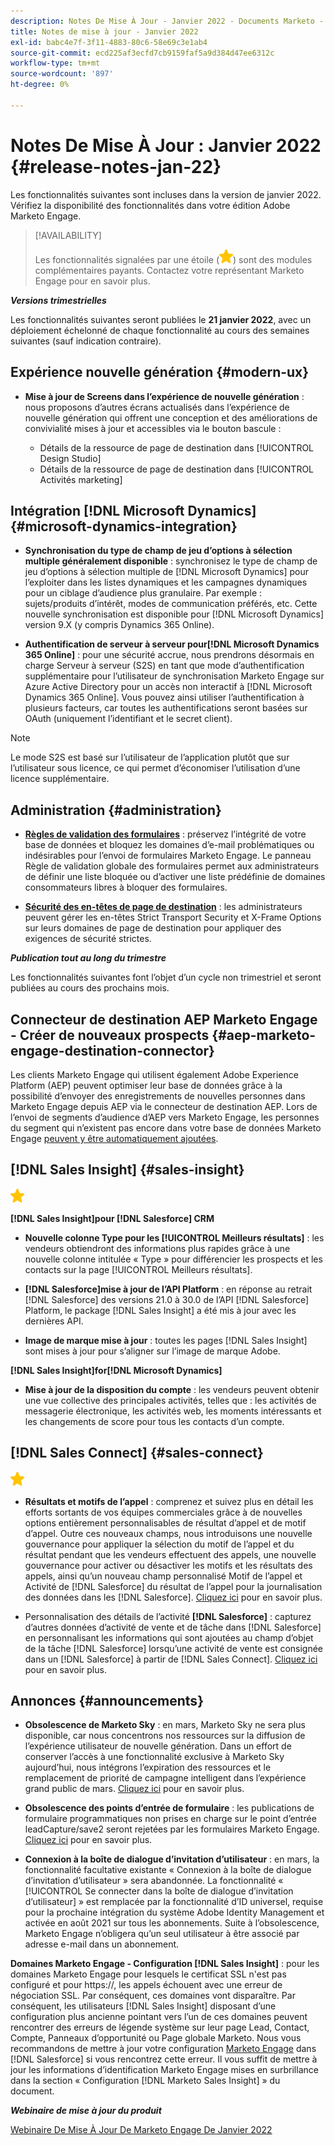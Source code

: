 ```yaml
---
description: Notes De Mise À Jour - Janvier 2022 - Documents Marketo - Documentation Du Produit
title: Notes de mise à jour - Janvier 2022
exl-id: babc4e7f-3f11-4883-80c6-58e69c3e1ab4
source-git-commit: ecd225af3ecfd7cb9159faf5a9d384d47ee6312c
workflow-type: tm+mt
source-wordcount: '897'
ht-degree: 0%

---
```


# Notes De Mise À Jour : Janvier 2022 {#release-notes-jan-22}

Les fonctionnalités suivantes sont incluses dans la version de janvier 2022. Vérifiez la disponibilité des fonctionnalités dans votre édition Adobe Marketo Engage.

>[!AVAILABILITY]
>
>Les fonctionnalités signalées par une étoile (![étoile](assets/yellow-star.png)) sont des modules complémentaires payants. Contactez votre représentant Marketo Engage pour en savoir plus.

**_Versions trimestrielles_**

Les fonctionnalités suivantes seront publiées le **21 janvier 2022**, avec un déploiement échelonné de chaque fonctionnalité au cours des semaines suivantes (sauf indication contraire).

## Expérience nouvelle génération {#modern-ux}

* **Mise à jour de Screens dans l’expérience de nouvelle génération** : nous proposons d’autres écrans actualisés dans l’expérience de nouvelle génération qui offrent une conception et des améliorations de convivialité mises à jour et accessibles via le bouton bascule :

   * Détails de la ressource de page de destination dans [!UICONTROL Design Studio]
   * Détails de la ressource de page de destination dans [!UICONTROL Activités marketing]

## Intégration [!DNL Microsoft Dynamics] {#microsoft-dynamics-integration}

* **Synchronisation du type de champ de jeu d’options à sélection multiple généralement disponible** : synchronisez le type de champ de jeu d’options à sélection multiple de [!DNL Microsoft Dynamics] pour l’exploiter dans les listes dynamiques et les campagnes dynamiques pour un ciblage d’audience plus granulaire. Par exemple : sujets/produits d’intérêt, modes de communication préférés, etc. Cette nouvelle synchronisation est disponible pour [!DNL Microsoft Dynamics] version 9.X (y compris Dynamics 365 Online).

* **Authentification de serveur à serveur pour[!DNL Microsoft Dynamics 365 Online]** : pour une sécurité accrue, nous prendrons désormais en charge Serveur à serveur (S2S) en tant que mode d’authentification supplémentaire pour l’utilisateur de synchronisation Marketo Engage sur Azure Active Directory pour un accès non interactif à [!DNL Microsoft Dynamics 365 Online]. Vous pouvez ainsi utiliser l’authentification à plusieurs facteurs, car toutes les authentifications seront basées sur OAuth (uniquement l’identifiant et le secret client).

>[!NOTE]
>
>Le mode S2S est basé sur l’utilisateur de l’application plutôt que sur l’utilisateur sous licence, ce qui permet d’économiser l’utilisation d’une licence supplémentaire.

## Administration {#administration}

* **[Règles de validation des formulaires](/help/marketo/product-docs/administration/settings/global-form-validation-rules.md)** : préservez l’intégrité de votre base de données et bloquez les domaines d’e-mail problématiques ou indésirables pour l’envoi de formulaires Marketo Engage. Le panneau Règle de validation globale des formulaires permet aux administrateurs de définir une liste bloquée ou d’activer une liste prédéfinie de domaines consommateurs libres à bloquer des formulaires.

* **[Sécurité des en-têtes de page de destination](/help/marketo/product-docs/administration/settings/landing-page-headers.md)** : les administrateurs peuvent gérer les en-têtes Strict Transport Security et X-Frame Options sur leurs domaines de page de destination pour appliquer des exigences de sécurité strictes.

**_Publication tout au long du trimestre_**

Les fonctionnalités suivantes font l’objet d’un cycle non trimestriel et seront publiées au cours des prochains mois.

## Connecteur de destination AEP Marketo Engage - Créer de nouveaux prospects {#aep-marketo-engage-destination-connector}

Les clients Marketo Engage qui utilisent également Adobe Experience Platform (AEP) peuvent optimiser leur base de données grâce à la possibilité d’envoyer des enregistrements de nouvelles personnes dans Marketo Engage depuis AEP via le connecteur de destination AEP. Lors de l’envoi de segments d’audience d’AEP vers Marketo Engage, les personnes du segment qui n’existent pas encore dans votre base de données Marketo Engage [peuvent y être automatiquement ajoutées](/help/marketo/product-docs/core-marketo-concepts/smart-lists-and-static-lists/static-lists/push-an-adobe-experience-platform-segment-to-a-marketo-static-list.md).

## [!DNL Sales Insight] {#sales-insight}

![(étoile)](assets/yellow-star.png)

**[!DNL Sales Insight]pour [!DNL Salesforce] CRM**

* **Nouvelle colonne Type pour les [!UICONTROL Meilleurs résultats]** : les vendeurs obtiendront des informations plus rapides grâce à une nouvelle colonne intitulée « Type » pour différencier les prospects et les contacts sur la page [!UICONTROL Meilleurs résultats].

* **[!DNL Salesforce]mise à jour de l’API Platform** : en réponse au retrait [!DNL Salesforce] des versions 21.0 à 30.0 de l’API [!DNL Salesforce] Platform, le package [!DNL Sales Insight] a été mis à jour avec les dernières API.

* **Image de marque mise à jour** : toutes les pages [!DNL Sales Insight] sont mises à jour pour s’aligner sur l’image de marque Adobe.

**[!DNL Sales Insight]for[!DNL Microsoft Dynamics]**

* **Mise à jour de la disposition du compte** : les vendeurs peuvent obtenir une vue collective des principales activités, telles que : les activités de messagerie électronique, les activités web, les moments intéressants et les changements de score pour tous les contacts d’un compte.

## [!DNL Sales Connect] {#sales-connect}

![(étoile)](assets/yellow-star.png)

* **Résultats et motifs de l’appel** : comprenez et suivez plus en détail les efforts sortants de vos équipes commerciales grâce à de nouvelles options entièrement personnalisables de résultat d’appel et de motif d’appel. Outre ces nouveaux champs, nous introduisons une nouvelle gouvernance pour appliquer la sélection du motif de l’appel et du résultat pendant que les vendeurs effectuent des appels, une nouvelle gouvernance pour activer ou désactiver les motifs et les résultats des appels, ainsi qu’un nouveau champ personnalisé Motif de l’appel et Activité de [!DNL Salesforce] du résultat de l’appel pour la journalisation des données dans les [!DNL Salesforce]. [Cliquez ici](https://nation.marketo.com/t5/product-blogs/sales-connect-enhancements-to-call-outcomes-q1-22-release/ba-p/319812) pour en savoir plus.

* Personnalisation des détails de l’activité **[!DNL Salesforce]** : capturez d’autres données d’activité de vente et de tâche dans [!DNL Salesforce] en personnalisant les informations qui sont ajoutées au champ d’objet de la tâche [!DNL Salesforce] lorsqu’une activité de vente est consignée dans un [!DNL Salesforce] à partir de [!DNL Sales Connect]. [Cliquez ici](https://nation.marketo.com/t5/product-blogs/sales-connect-enahncements-to-activity-logging-to-salesforce-q1/ba-p/319819) pour en savoir plus.

## Annonces {#announcements}

* **Obsolescence de Marketo Sky** : en mars, Marketo Sky ne sera plus disponible, car nous concentrons nos ressources sur la diffusion de l’expérience utilisateur de nouvelle génération. Dans un effort de conserver l’accès à une fonctionnalité exclusive à Marketo Sky aujourd’hui, nous intégrons l’expiration des ressources et le remplacement de priorité de campagne intelligent dans l’expérience grand public de mars. [Cliquez ici](https://nation.marketo.com/t5/the-modern-ux/marketo-sky-deprecation-notice/ba-p/320115#M33) pour en savoir plus.

* **Obsolescence des points d’entrée de formulaire** : les publications de formulaire programmatiques non prises en charge sur le point d’entrée leadCapture/save2 seront rejetées par les formulaires Marketo Engage. [Cliquez ici](https://nation.marketo.com/t5/product-documents/updated-october-2021-upcoming-changes-to-the-marketo-engage-form/ta-p/306631) pour en savoir plus.

* **Connexion à la boîte de dialogue d’invitation d’utilisateur** : en mars, la fonctionnalité facultative existante « Connexion à la boîte de dialogue d’invitation d’utilisateur » sera abandonnée. La fonctionnalité « [!UICONTROL Se connecter dans la boîte de dialogue d’invitation d’utilisateur] » est remplacée par la fonctionnalité d’ID universel, requise pour la prochaine intégration du système Adobe Identity Management et activée en août 2021 sur tous les abonnements. Suite à l’obsolescence, Marketo Engage n’obligera qu’un seul utilisateur à être associé par adresse e-mail dans un abonnement.

**Domaines Marketo Engage - Configuration [!DNL Sales Insight]** : pour les domaines Marketo Engage pour lesquels le certificat SSL n&#39;est pas configuré et pour https://, les appels échouent avec une erreur de négociation SSL. Par conséquent, ces domaines vont disparaître. Par conséquent, les utilisateurs [!DNL Sales Insight] disposant d’une configuration plus ancienne pointant vers l’un de ces domaines peuvent rencontrer des erreurs de légende système sur leur page Lead, Contact, Compte, Panneaux d’opportunité ou Page globale Marketo. Nous vous recommandons de mettre à jour votre configuration [Marketo Engage](/help/marketo/product-docs/marketo-sales-insight/msi-for-salesforce/configuration/configure-marketo-sales-insight-in-salesforce-enterprise-unlimited.md) dans [!DNL Salesforce] si vous rencontrez cette erreur. Il vous suffit de mettre à jour les informations d’identification Marketo Engage mises en surbrillance dans la section « Configuration [!DNL Marketo Sales Insight] » du document.

**_Webinaire de mise à jour du produit_**

[Webinaire De Mise À Jour De Marketo Engage De Janvier 2022](https://engage.marketo.com/2022_January_Release_Webinar_DemandPage.html)
